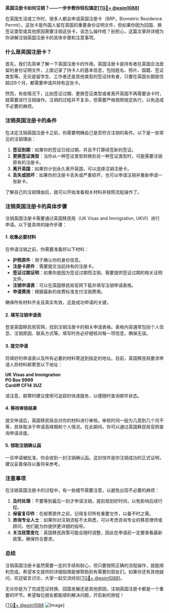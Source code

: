 **英国注册卡如何注销？——一步步教你轻松搞定[[TG💪+ @esim1088](https://t.me/s/esim1088)]**

在英国生活或工作时，很多人都会申请英国注册卡（BRP，Biometric Residence Permit）。这张卡是外国人留在英国的重要身份证明文件，但如果你因为回国、换签证类型或其他原因需要注销这张卡，该怎么操作呢？别担心，这篇文章将详细为你讲解注销英国注册卡的具体步骤和注意事项。

### 什么是英国注册卡？

首先，我们先简单了解一下英国注册卡的作用。英国注册卡是持有者在英国合法居留的身份证明文件，上面记录了持卡人的基本信息，包括姓名、照片、国籍、签证类型等。无论是留学生、工作者还是其他类型的签证持有者，只要在英国长期居住超过6个月，都需要申请并持有这张卡。

然而，有些情况下，比如签证过期、更换签证类型或者离开英国不再需要该卡时，就需要进行注销操作。注销的过程并不复杂，但需要严格按照规定执行，以免造成不必要的麻烦。

### 注销英国注册卡的条件

在决定注销英国注册卡之前，你需要明确自己是否符合注销的条件。以下是一些常见的注销理由：

1. **签证到期**：如果你的签证已经过期，并且不打算续签新的签证。
2. **更换签证类型**：当你从一种签证类型转换到另一种签证类型时，可能需要注销原有的注册卡。
3. **离开英国**：如果你计划永久离开英国，可以选择注销注册卡。
4. **丢失或损坏**：如果你的注册卡丢失或严重损坏，也可以申请注销并重新申请一张新卡。

了解自己的注销理由后，就可以开始准备相关材料并按照流程操作了。

### 注销英国注册卡的具体步骤

注销英国注册卡需要通过英国移民局（UK Visas and Immigration, UKVI）进行申请。以下是具体的操作步骤：

#### 1. 收集必要材料

在申请注销之前，你需要准备好以下材料：

- **护照原件**：用于确认你的身份信息。
- **注册卡原件**：需要提交当前持有的注册卡。
- **签证过期证明**：如果你是因为签证过期而注销，需要提供签证过期的相关证明文件。
- **注销申请表**：可以在英国移民局官网下载并填写注销申请表格。
- **申请费用**：根据最新的收费标准支付注销费用。

确保所有材料齐全且真实有效，这是成功申请的关键。

#### 2. 填写注销申请表

登录英国移民局官网，找到注销注册卡的相关申请表格。表格内容通常包括个人信息、注销原因、联系方式等。填写时务必仔细核对每一项信息，确保无误。

#### 3. 提交申请

将填好的申请表以及所有必要的材料寄送到指定的地址。目前，英国移民局要求申请人将材料邮寄至以下地址：

**UK Visas and Immigration  
PO Box 9999  
Cardiff CF14 3UZ**

请注意，邮寄时建议使用可追踪的快递服务，以便随时查询邮件状态。

#### 4. 等待审核结果

提交申请后，英国移民局会对你的材料进行审核。审核时间一般为几周到几个月不等，具体取决于申请高峰期和个人情况。在此期间，你可以通过英国移民局官网查询申请进度。

#### 5. 领取注销确认函

一旦申请被批准，你会收到一封注销确认函。这封信件是你注销成功的正式证明，建议妥善保存以备将来参考。

### 注意事项

在注销英国注册卡的过程中，有一些细节需要注意，以避免出现不必要的麻烦：

1. **及时处理**：不要等到最后一刻才申请注销，提前规划好时间，以免影响后续行程。
2. **保留复印件**：在邮寄原件之前，记得复印所有重要文件，以备不时之需。
3. **咨询专业人士**：如果你对注销流程不太熟悉，可以考虑咨询专业的移民律师或顾问，他们能为你提供更详细的指导。
4. **关注政策变化**：英国移民政策可能会随时调整，因此在申请前一定要查看最新政策，确保符合要求。

### 总结

注销英国注册卡虽然需要一定的手续和耐心，但只要按照正确的流程操作，就能顺利完成。希望本文提供的详细指南能够帮助到有需要的朋友们。如果你还有其他疑问，欢迎留言讨论，大家一起交流经验[[TG💪+ @esim1088](https://t.me/s/esim1088)]。

无论你是为了完成签证转换、回国发展还是其他原因，注销英国注册卡都是一个重要的环节。希望每位朋友都能顺利解决问题，开启新的旅程！

[[TG💪+ @esim1088](https://t.me/s/esim1088) ![Image](https://i.postimg.cc/4NQfJmqS/Snipaste-2025-05-13-00-14-12.png)]